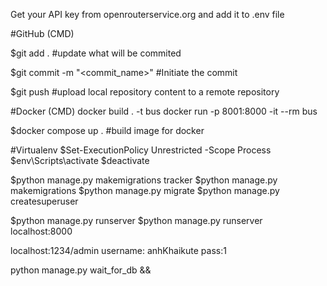 Get your API key from openrouterservice.org and add it to .env file

#GitHub (CMD)

$git add . #update what will be commited

$git commit -m "<commit_name>" #Initiate the commit

$git push #upload local repository content to a remote repository

#Docker (CMD)
docker build . -t bus
docker run -p 8001:8000 -it --rm bus

$docker compose up . #build image for docker

#Virtualenv
$Set-ExecutionPolicy Unrestricted -Scope Process
$env\Scripts\activate
$deactivate

$python manage.py makemigrations tracker
$python manage.py makemigrations
$python manage.py migrate
$python manage.py createsuperuser

$python manage.py runserver
$python manage.py runserver localhost:8000

localhost:1234/admin
username: anhKhaikute
pass:1

python manage.py wait_for_db &&
